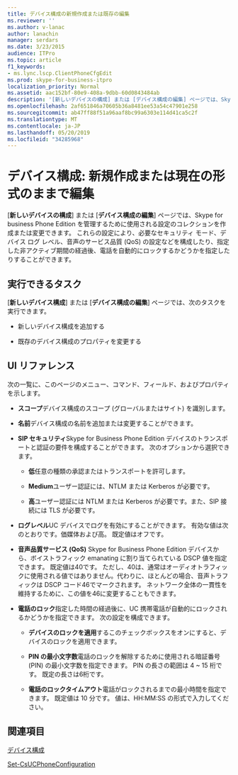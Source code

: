 ```yaml
---
title: デバイス構成の新規作成または既存の編集
ms.reviewer: ''
ms.author: v-lanac
author: lanachin
manager: serdars
ms.date: 3/23/2015
audience: ITPro
ms.topic: article
f1_keywords:
- ms.lync.lscp.ClientPhoneCfgEdit
ms.prod: skype-for-business-itpro
localization_priority: Normal
ms.assetid: aac152bf-80e9-408a-9dbb-60d0843484ab
description: '[新しいデバイスの構成] または [デバイス構成の編集] ページでは、Skype for Business Phone Edition を管理するために使用される設定のコレクションを作成または変更できます。 これらの設定により、必要なセキュリティ モード、デバイス ログ レベル、音声のサービス品質 (QoS) の設定などを構成したり、指定した非アクティブ期間の経過後、電話を自動的にロックするかどうかを指定したりすることができます。'
ms.openlocfilehash: 2af651846a70605b36a8481ee53a54c47901e258
ms.sourcegitcommit: ab47ff88f51a96aaf8bc99a6303e114d41ca5c2f
ms.translationtype: MT
ms.contentlocale: ja-JP
ms.lasthandoff: 05/20/2019
ms.locfileid: "34285968"
---
```

# <a name="device-configuration-create-new-or-edit-existing"></a>デバイス構成: 新規作成または現在の形式のままで編集
 
[**新しいデバイスの構成**] または [**デバイス構成の編集**] ページでは、Skype for business Phone Edition を管理するために使用される設定のコレクションを作成または変更できます。 これらの設定により、必要なセキュリティ モード、デバイス ログ レベル、音声のサービス品質 (QoS) の設定などを構成したり、指定した非アクティブ期間の経過後、電話を自動的にロックするかどうかを指定したりすることができます。
  
## <a name="tasks-you-can-perform"></a>実行できるタスク

[**新しいデバイス構成**] または [**デバイス構成の編集**] ページでは、次のタスクを実行できます。
  
- 新しいデバイス構成を追加する
    
- 既存のデバイス構成のプロパティを変更する
    
## <a name="ui-reference"></a>UI リファレンス

次の一覧に、このページのメニュー、コマンド、フィールド、およびプロパティを示します。
  
- **スコープ**デバイス構成のスコープ (グローバルまたはサイト) を識別します。
    
- **名前**デバイス構成の名前を追加または変更することができます。
    
- **SIP セキュリティ**Skype for Business Phone Edition デバイスのトランスポートと認証の要件を構成することができます。 次のオプションから選択できます。
    
  - **低**任意の種類の承認またはトランスポートを許可します。
    
  - **Medium**ユーザー認証には、NTLM または Kerberos が必要です。
    
  - **高**ユーザー認証には NTLM または Kerberos が必要です。また、SIP 接続には TLS が必要です。
    
- **ログレベル**UC デバイスでログを有効にすることができます。 有効な値は次のとおりです。価媒体および高。 既定値はオフです。
    
- **音声品質サービス (QoS)** Skype for Business Phone Edition デバイスから、ボイストラフィック emanating に割り当てられている DSCP 値を指定できます。 既定値は40です。 ただし、40は、通常はオーディオトラフィックに使用される値ではありません。代わりに、ほとんどの場合、音声トラフィックは DSCP コード46でマークされます。 ネットワーク全体の一貫性を維持するために、この値を46に変更することもできます。
    
- **電話のロック**指定した時間の経過後に、UC 携帯電話が自動的にロックされるかどうかを指定できます。 次の設定を構成できます。
    
  - **デバイスのロックを適用**するこのチェックボックスをオンにすると、デバイスのロックを適用できます。
    
  - **PIN の最小文字数**電話のロックを解除するために使用される暗証番号 (PIN) の最小文字数を指定できます。 PIN の長さの範囲は 4 ~ 15 桁です。 既定の長さは6桁です。
    
  - **電話のロックタイムアウト**電話がロックされるまでの最小時間を指定できます。 既定値は 10 分です。 値は、HH:MM:SS の形式で入力してください。
    
## <a name="see-also"></a>関連項目

[デバイス構成](device-configuration.md)

[Set-CsUCPhoneConfiguration](https://docs.microsoft.com/powershell/module/skype/set-csucphoneconfiguration?view=skype-ps)

